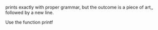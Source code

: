 prints exactly with proper grammar, but the outcome is a piece of art,, followed by a new line.

Use the function printf

